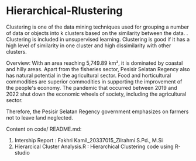 # Hierarchical-Rlustering
Clustering is one of the data mining techniques used for grouping a number of data or objects into k clusters based on the similarity between the data. . Clustering is included in unsupervised learning. Clustering is good if it has a high level of similarity in one cluster and high dissimilarity with other clusters.

Overview:
With an area reaching 5,749.89 km², it is dominated by coastal and hilly areas. Apart from the fisheries sector, Pesisir Selatan Regency also has natural potential in the agricultural sector. Food and horticultural commodities are superior commodities in supporting the improvement of the people's economy. The pandemic that occurred between 2019 and 2022 shut down the economic wheels of society, including the agricultural sector.

Therefore, the Pesisir Selatan Regency government emphasizes on farmers not to leave land neglected.

Content on code/ README.md:
1. Intership Report : Fakhri Kamil_20337015_Zilrahmi S.Pd., M.Si
2. Hierarcical Cluster Analysis.R : Hierarchical Clustering code using R-studio
